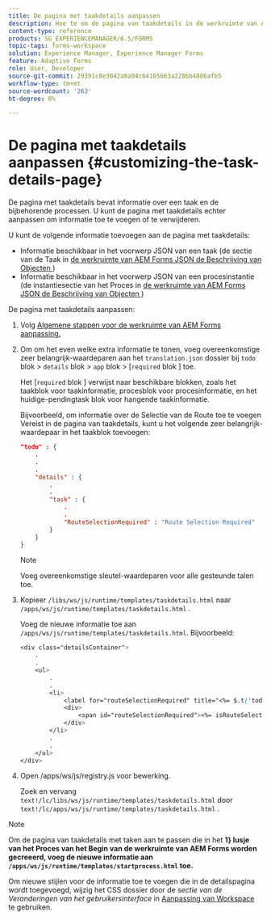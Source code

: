 ```yaml
---
title: De pagina met taakdetails aanpassen
description: Hoe te om de pagina van taakdetails in de werkruimte van AEM Forms aan te passen om de standaardinformatie te wijzigen die over een taak wordt getoond.
content-type: reference
products: SG_EXPERIENCEMANAGER/6.5/FORMS
topic-tags: forms-workspace
solution: Experience Manager, Experience Manager Forms
feature: Adaptive Forms
role: User, Developer
source-git-commit: 29391c8e3042a8a04c64165663a228bb4886afb5
workflow-type: tm+mt
source-wordcount: '263'
ht-degree: 0%

---
```


# De pagina met taakdetails aanpassen {#customizing-the-task-details-page}

De pagina met taakdetails bevat informatie over een taak en de bijbehorende processen. U kunt de pagina met taakdetails echter aanpassen om informatie toe te voegen of te verwijderen.

U kunt de volgende informatie toevoegen aan de pagina met taakdetails:

* Informatie beschikbaar in het voorwerp JSON van een taak (de sectie van de Taak in [ de werkruimte van AEM Forms JSON de Beschrijving van Objecten ](/help/forms/using/html-workspace-json-object-description.md))
* Informatie beschikbaar in het voorwerp JSON van een procesinstantie (de instantiesectie van het Proces in [ de werkruimte van AEM Forms JSON de Beschrijving van Objecten ](/help/forms/using/html-workspace-json-object-description.md))

De pagina met taakdetails aanpassen:

1. Volg [ Algemene stappen voor de werkruimte van AEM Forms aanpassing.](/help/forms/using/generic-steps-html-workspace-customization.md)
1. Om om het even welke extra informatie te tonen, voeg overeenkomstige zeer belangrijk-waardeparen aan het `translation.json` dossier bij `todo` blok > `details` blok > `app` blok > [`required` blok ] toe.

   Het [`required` blok ] verwijst naar beschikbare blokken, zoals het taakblok voor taakinformatie, procesblok voor procesinformatie, en het huidige-pendingtask blok voor hangende taakinformatie.

   Bijvoorbeeld, om informatie over de Selectie van de Route toe te voegen Vereist in de pagina van taakdetails, kunt u het volgende zeer belangrijk-waardepaar in het taakblok toevoegen:

   ```json
   "todo" : {
       .
       .
       .
       "details" : {
           .
           .
           "task" : {
               .
               .
               "RouteSelectionRequired" : "Route Selection Required"
           }
       }
   }
   ```

   >[!NOTE]
   >
   >Voeg overeenkomstige sleutel-waardeparen voor alle gesteunde talen toe.

1. Kopieer `/libs/ws/js/runtime/templates/taskdetails.html` naar `/apps/ws/js/runtime/templates/taskdetails.html` .

   Voeg de nieuwe informatie toe aan `/apps/ws/js/runtime/templates/taskdetails.html`. Bijvoorbeeld:

   ```css
   <div class="detailsContainer">
       .
       .
       <ul>
           .
           .
           <li>
               <label for="routeSelectionRequired" title="<%= $.t('todo.details.task.RouteSelectionRequired')%>"><%= $.t('todo.details.task.RouteSelectionRequired')%></label>
               <div>
                   <span id="routeSelectionRequired"><%= isRouteSelectionRequired != null ? isRouteSelectionRequired : ''%></span>
               </div>
           </li>
           .
           .
       </ul>
   </div>
   ```

1. Open /apps/ws/js/registry.js voor bewerking.

   Zoek en vervang `text!/lc/libs/ws/js/runtime/templates/taskdetails.html` door `text!/lc/apps/ws/js/runtime/templates/taskdetails.html` .

>[!NOTE]
>
>Om de pagina van taakdetails met taken aan te passen die in het **1} lusje van het Proces van het Begin van de werkruimte van AEM Forms worden gecreeerd, voeg de nieuwe informatie aan `/apps/ws/js/runtime/templates/startprocess.html` toe.**
>
>Om nieuwe stijlen voor de informatie toe te voegen die in de detailspagina wordt toegevoegd, wijzig het CSS dossier door de *sectie van de Veranderingen van het gebruikersinterface* in [ Aanpassing van Workspace ](changing-locale-user-interface.md) te gebruiken.
